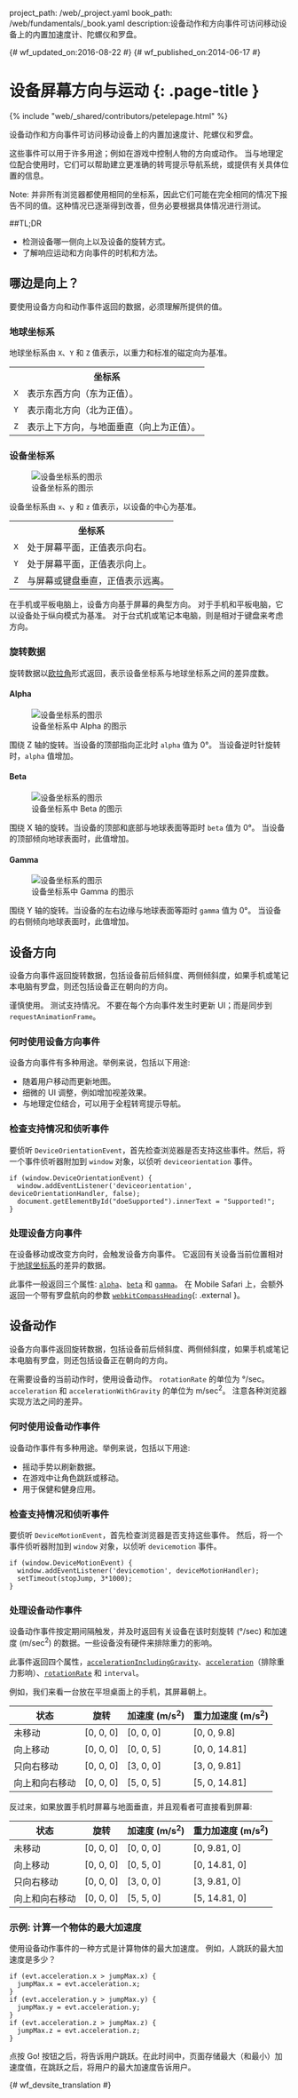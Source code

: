 project_path: /web/_project.yaml
book_path: /web/fundamentals/_book.yaml
description:设备动作和方向事件可访问移动设备上的内置加速度计、陀螺仪和罗盘。

{# wf_updated_on:2016-08-22 #}
{# wf_published_on:2014-06-17 #}

# 设备屏幕方向与运动 {: .page-title }

{% include "web/_shared/contributors/petelepage.html" %}

设备动作和方向事件可访问移动设备上的内置加速度计、陀螺仪和罗盘。


这些事件可以用于许多用途；例如在游戏中控制人物的方向或动作。
当与地理定位配合使用时，它们可以帮助建立更准确的转弯提示导航系统，或提供有关具体位置的信息。



Note: 并非所有浏览器都使用相同的坐标系，因此它们可能在完全相同的情况下报告不同的值。这种情况已逐渐得到改善，但务必要根据具体情况进行测试。

##TL;DR

* 检测设备哪一侧向上以及设备的旋转方式。
* 了解响应运动和方向事件的时机和方法。


## 哪边是向上？

要使用设备方向和动作事件返回的数据，必须理解所提供的值。


### 地球坐标系

地球坐标系由 `X`、`Y` 和 `Z` 值表示，以重力和标准的磁定向为基准。


<table class="responsive">
<tr><th colspan="2">坐标系</th></tr>
<tr>
  <td><code>X</code></td>
  <td>表示东西方向（东为正值）。</td>
</tr>
<tr>
  <td><code>Y</code></td>
  <td>表示南北方向（北为正值）。</td>
</tr>
<tr>
  <td><code>Z</code></td>
  <td>表示上下方向，与地面垂直（向上为正值）。
</td>

</tr>
</table>

### 设备坐标系

<div class="attempt-right">
  <figure id="fig1">
    <img src="images/axes.png" alt="设备坐标系的图示">
    <figcaption>
      设备坐标系的图示</figcaption>

  </figure>
</div>

<!-- Special thanks to Sheppy (https://developer.mozilla.org/en-US/profiles/Sheppy)
  for his images which are in the public domain. -->

设备坐标系由 `x`、`y` 和 `z` 值表示，以设备的中心为基准。


<table class="responsive">
<tr><th colspan="2">坐标系</th></tr>
<tr>
  <td><code>X</code></td>
  <td>处于屏幕平面，正值表示向右。</td>
</tr>
<tr>
  <td><code>Y</code></td>
  <td>处于屏幕平面，正值表示向上。</td>
</tr>
<tr>
  <td><code>Z</code></td>
  <td>与屏幕或键盘垂直，正值表示远离。
</td>

</tr>
</table>

在手机或平板电脑上，设备方向基于屏幕的典型方向。
对于手机和平板电脑，它以设备处于纵向模式为基准。
对于台式机或笔记本电脑，则是相对于键盘来考虑方向。


### 旋转数据

旋转数据以[欧拉角](https://en.wikipedia.org/wiki/Euler_angles)形式返回，表示设备坐标系与地球坐标系之间的差异度数。



#### Alpha

<div class="attempt-right">
  <figure id="fig1">
    <img src="images/alpha.png" alt="设备坐标系的图示">
    <figcaption>
      设备坐标系中 Alpha 的图示</figcaption>

  </figure>
</div>

围绕 Z 轴的旋转。当设备的顶部指向正北时 `alpha` 值为 0&deg;。
当设备逆时针旋转时，`alpha` 值增加。


<div style="clear:both;"></div>

#### Beta

<div class="attempt-right">
  <figure id="fig1">
    <img src="images/beta.png" alt="设备坐标系的图示">
    <figcaption>
      设备坐标系中 Beta 的图示</figcaption>

  </figure>
</div>

围绕 X 轴的旋转。当设备的顶部和底部与地球表面等距时 `beta` 值为 0&deg;。
当设备的顶部倾向地球表面时，此值增加。


<div style="clear:both;"></div>

#### Gamma

<div class="attempt-right">
  <figure id="fig1">
    <img src="images/gamma.png" alt="设备坐标系的图示">
    <figcaption>
      设备坐标系中 Gamma 的图示</figcaption>

  </figure>
</div>

围绕 Y 轴的旋转。当设备的左右边缘与地球表面等距时 `gamma` 值为 0&deg;。
当设备的右侧倾向地球表面时，此值增加。


<div style="clear:both;"></div>

## 设备方向

设备方向事件返回旋转数据，包括设备前后倾斜度、两侧倾斜度，如果手机或笔记本电脑有罗盘，则还包括设备正在朝向的方向。



谨慎使用。
测试支持情况。
不要在每个方向事件发生时更新 UI；而是同步到 `requestAnimationFrame`。

### 何时使用设备方向事件

设备方向事件有多种用途。举例来说，包括以下用途:

* 随着用户移动而更新地图。
* 细微的 UI 调整，例如增加视差效果。
* 与地理定位结合，可以用于全程转弯提示导航。

### 检查支持情况和侦听事件

要侦听 `DeviceOrientationEvent`，首先检查浏览器是否支持这些事件。然后，将一个事件侦听器附加到 `window` 对象，以侦听 `deviceorientation` 事件。

    if (window.DeviceOrientationEvent) {
      window.addEventListener('deviceorientation', deviceOrientationHandler, false);
      document.getElementById("doeSupported").innerText = "Supported!";
    }

### 处理设备方向事件

在设备移动或改变方向时，会触发设备方向事件。
它返回有关设备当前位置相对于[地球坐标系](#earth-coordinate-frame)的差异的数据。



此事件一般返回三个属性: [`alpha`](#alpha)、[`beta`](#beta) 和 [`gamma`](#gamma)。
在 Mobile Safari 上，会额外返回一个带有罗盘航向的参数 [`webkitCompassHeading`](https://developer.apple.com/library/ios/documentation/SafariDOMAdditions/Reference/DeviceOrientationEventClassRef/){: .external }。



## 设备动作

设备方向事件返回旋转数据，包括设备前后倾斜度、两侧倾斜度，如果手机或笔记本电脑有罗盘，则还包括设备正在朝向的方向。



在需要设备的当前动作时，使用设备动作。
`rotationRate` 的单位为 &deg;/sec。
`acceleration` 和 `accelerationWithGravity` 的单位为 m/sec<sup>2</sup>。
注意各种浏览器实现方法之间的差异。

### 何时使用设备动作事件

设备动作事件有多种用途。举例来说，包括以下用途:

* 摇动手势以刷新数据。
* 在游戏中让角色跳跃或移动。
* 用于保健和健身应用。


### 检查支持情况和侦听事件

要侦听 `DeviceMotionEvent`，首先检查浏览器是否支持这些事件。
然后，将一个事件侦听器附加到 `window` 对象，以侦听 `devicemotion` 事件。


    if (window.DeviceMotionEvent) {
      window.addEventListener('devicemotion', deviceMotionHandler);
      setTimeout(stopJump, 3*1000);
    }

### 处理设备动作事件

设备动作事件按定期间隔触发，并及时返回有关设备在该时刻旋转 (&deg;/sec) 和加速度 (m/sec<sup>2</sup>) 的数据。一些设备没有硬件来排除重力的影响。


此事件返回四个属性，[`accelerationIncludingGravity`](#device-coordinate-frame)、[`acceleration`](#device-coordinate-frame)（排除重力影响）、[`rotationRate`](#rotation-data) 和 `interval`。




例如，我们来看一台放在平坦桌面上的手机，其屏幕朝上。


<table>
  <thead>
    <tr>
      <th data-th="State">状态</th>
      <th data-th="Rotation">旋转</th>
      <th data-th="Acceleration (m/s<sup>2</sup>)">加速度 (m/s<sup>2</sup>)</th>
      <th data-th="Acceleration with gravity (m/s<sup>2</sup>)">重力加速度 (m/s<sup>2</sup>)</th>
    </tr>
  </thead>
  <tbody>
    <tr>
      <td data-th="State">未移动</td>
      <td data-th="Rotation">[0, 0, 0]</td>
      <td data-th="Acceleration">[0, 0, 0]</td>
      <td data-th="Acceleration with gravity">[0, 0, 9.8]</td>
    </tr>
    <tr>
      <td data-th="State">向上移动</td>
      <td data-th="Rotation">[0, 0, 0]</td>
      <td data-th="Acceleration">[0, 0, 5]</td>
      <td data-th="Acceleration with gravity">[0, 0, 14.81]</td>
    </tr>
    <tr>
      <td data-th="State">只向右移动</td>
      <td data-th="Rotation">[0, 0, 0]</td>
      <td data-th="Acceleration">[3, 0, 0]</td>
      <td data-th="Acceleration with gravity">[3, 0, 9.81]</td>
    </tr>
    <tr>
      <td data-th="State">向上和向右移动</td>
      <td data-th="Rotation">[0, 0, 0]</td>
      <td data-th="Acceleration">[5, 0, 5]</td>
      <td data-th="Acceleration with gravity">[5, 0, 14.81]</td>
    </tr>
  </tbody>
</table>

反过来，如果放置手机时屏幕与地面垂直，并且观看者可直接看到屏幕:


<table>
  <thead>
    <tr>
      <th data-th="State">状态</th>
      <th data-th="Rotation">旋转</th>
      <th data-th="Acceleration (m/s<sup>2</sup>)">加速度 (m/s<sup>2</sup>)</th>
      <th data-th="Acceleration with gravity (m/s<sup>2</sup>)">重力加速度 (m/s<sup>2</sup>)</th>
    </tr>
  </thead>
  <tbody>
    <tr>
      <td data-th="State">未移动</td>
      <td data-th="Rotation">[0, 0, 0]</td>
      <td data-th="Acceleration">[0, 0, 0]</td>
      <td data-th="Acceleration with gravity">[0, 9.81, 0]</td>
    </tr>
    <tr>
      <td data-th="State">向上移动</td>
      <td data-th="Rotation">[0, 0, 0]</td>
      <td data-th="Acceleration">[0, 5, 0]</td>
      <td data-th="Acceleration with gravity">[0, 14.81, 0]</td>
    </tr>
    <tr>
      <td data-th="State">只向右移动</td>
      <td data-th="Rotation">[0, 0, 0]</td>
      <td data-th="Acceleration">[3, 0, 0]</td>
      <td data-th="Acceleration with gravity">[3, 9.81, 0]</td>
    </tr>
    <tr>
      <td data-th="State">向上和向右移动</td>
      <td data-th="Rotation">[0, 0, 0]</td>
      <td data-th="Acceleration">[5, 5, 0]</td>
      <td data-th="Acceleration with gravity">[5, 14.81, 0]</td>
    </tr>
  </tbody>
</table>

### 示例: 计算一个物体的最大加速度

使用设备动作事件的一种方式是计算物体的最大加速度。
例如，人跳跃的最大加速度是多少？


    if (evt.acceleration.x > jumpMax.x) {
      jumpMax.x = evt.acceleration.x;
    }
    if (evt.acceleration.y > jumpMax.y) {
      jumpMax.y = evt.acceleration.y;
    }
    if (evt.acceleration.z > jumpMax.z) {
      jumpMax.z = evt.acceleration.z;
    }


点按 Go! 按钮之后，将告诉用户跳跃。在此时间中，页面存储最大（和最小）加速度值，在跳跃之后，将用户的最大加速度告诉用户。




{# wf_devsite_translation #}
